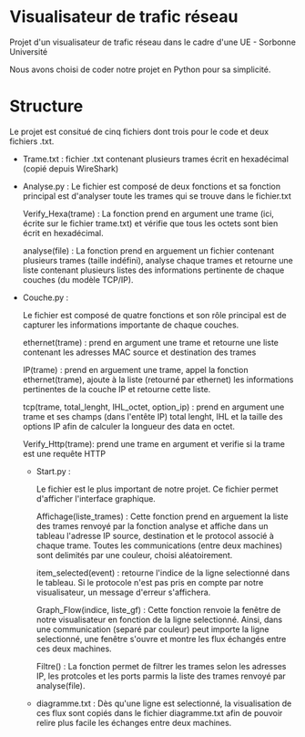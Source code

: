 # Visualisateur de trafic réseau
Projet d'un visualisateur de trafic réseau dans le cadre d'une UE - Sorbonne Université  

Nous avons choisi de coder notre projet en Python pour sa simplicité. 
# Structure 
Le projet est consitué de cinq fichiers dont trois pour le code et deux fichiers .txt.

  - Trame.txt : fichier .txt contenant plusieurs trames écrit en hexadécimal (copié depuis WireShark)

  - Analyse.py : 
    Le fichier est composé de deux fonctions et sa fonction principal est d'analyser toute les trames qui se trouve dans le fichier.txt
    
    Verify_Hexa(trame) : La fonction prend en argument une trame (ici, écrite sur le fichier trame.txt) et vérifie que tous les octets sont bien écrit en hexadécimal.
      
    analyse(file) : La fonction prend en arguement un fichier contenant plusieurs trames (taille indéfini), analyse chaque trames et retourne une liste contenant plusieurs listes des informations pertinente de chaque couches (du modèle TCP/IP).

  - Couche.py :
       
    Le fichier est composé de quatre fonctions et son rôle principal est de capturer les informations importante de chaque couches.
        
    ethernet(trame) : prend en argument une trame et retourne une liste contenant les adresses MAC source et destination des trames 

    IP(trame) : prend en arguement une trame, appel la fonction ethernet(trame), ajoute à la liste (retourné par ethernet) les informations pertinentes de la couche IP et retourne cette liste.
    
    tcp(trame, total_lenght, IHL_octet, option_ip) : prend en argument une trame et ses champs (dans l'entête IP)  total lenght, IHL et la taille des options IP afin de calculer la longueur des data en octet.
    
    Verify_Http(trame):  prend une trame en argument et verifie si la trame est une requête HTTP
    
    
    - Start.py : 
      
      Le fichier est le plus important de notre projet. Ce fichier permet d'afficher l'interface graphique.
      
      Affichage(liste_trames) : Cette fonction prend en arguement la liste des trames renvoyé par la fonction analyse et affiche dans un tableau l'adresse IP source, destination et le protocol associé à chaque trame. Toutes les communications (entre deux machines) sont delimités par une couleur, choisi aléatoirement. 
      
      item_selected(event) : retourne l'indice de la ligne selectionné dans le tableau. Si le protocole n'est pas pris en compte par notre visualisateur, un message d'erreur s'affichera. 
      
      Graph_Flow(indice, liste_gf) : Cette fonction renvoie la fenêtre de notre visualisateur en fonction de la ligne selectionné. Ainsi, dans une communication (separé par couleur) peut importe la ligne selectionné, une fenêtre s'ouvre et montre les flux échangés entre ces deux machines. 
      
      Filtre() : La fonction permet de filtrer les trames selon les adresses IP, les protcoles et les ports parmis la liste des trames renvoyé par analyse(file).
      
     - diagramme.txt : 
     Dès qu'une ligne est selectionné, la visualisation de ces flux sont copiés dans le fichier diagramme.txt afin de pouvoir relire plus facile les échanges entre deux machines.
      
      
      
      
     
      
      
      
    
